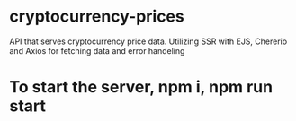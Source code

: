 # cryptocurrency-prices
 API that serves cryptocurrency price data. Utilizing SSR with EJS, Chererio and Axios for fetching data and error handeling

# To start the server, npm i, npm run start
